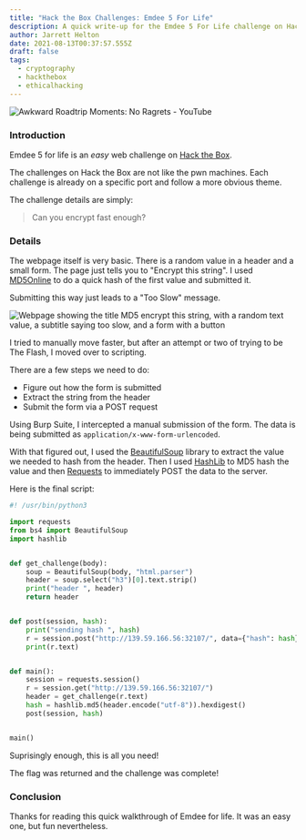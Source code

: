 ```yaml
---
title: "Hack the Box Challenges: Emdee 5 For Life"
description: A quick write-up for the Emdee 5 For Life challenge on Hack the Box!
author: Jarrett Helton
date: 2021-08-13T00:37:57.555Z
draft: false
tags:
  - cryptography
  - hackthebox
  - ethicalhacking
---
```

![Awkward Roadtrip Moments: No Ragrets - YouTube](https://i.ytimg.com/vi/pSW2FDXuFe4/maxresdefault.jpg)

### Introduction

Emdee 5 for life is an *easy* web challenge on [Hack the Box](https://www.hackthebox.eu/). 

The challenges on Hack the Box are not like the pwn machines. Each challenge is already on a specific port and follow a more obvious theme.

The challenge details are simply: 

> Can you encrypt fast enough?

### Details

The webpage itself is very basic. There is a random value in a header and a small form. The page just tells you to "Encrypt this string".  I used [MD5Online](https://www.md5online.org/md5-encrypt.html) to do a quick hash of the first value and submitted it. 

Submitting this way just leads to a "Too Slow" message.

![Webpage showing the title MD5 encrypt this string, with a random text value, a subtitle saying too slow, and a form with a button](/static/img/screen-shot-2021-08-12-at-8.46.39-pm.png "Emdee for life page")

I tried to manually move faster, but after an attempt or two of trying to be The Flash, I moved over to scripting.

There are a few steps we need to do:

* Figure out how the form is submitted
* Extract the string from the header
* Submit the form via a POST request

Using Burp Suite, I intercepted a manual submission of the form. The data is being submitted as `application/x-www-form-urlencoded`. 

With that figured out, I used the [BeautifulSoup](https://beautiful-soup-4.readthedocs.io/en/latest/) library to extract the value we needed to hash from the header. Then I used [HashLib](https://docs.python.org/3/library/hashlib.html) to MD5 hash the value and then [Requests](https://docs.python-requests.org/en/master/) to immediately POST the data to the server.

Here is the final script:

```python
#! /usr/bin/python3

import requests
from bs4 import BeautifulSoup
import hashlib


def get_challenge(body):
    soup = BeautifulSoup(body, "html.parser")
    header = soup.select("h3")[0].text.strip()
    print("header ", header)
    return header


def post(session, hash):
    print("sending hash ", hash)
    r = session.post("http://139.59.166.56:32107/", data={"hash": hash})
    print(r.text)


def main():
    session = requests.session()
    r = session.get("http://139.59.166.56:32107/")
    header = get_challenge(r.text)
    hash = hashlib.md5(header.encode("utf-8")).hexdigest()
    post(session, hash)


main()
```

Suprisingly enough, this is all you need! 

The flag was returned and the challenge was complete!

### Conclusion

Thanks for reading this quick walkthrough of Emdee for life. It was an easy one, but fun nevertheless.